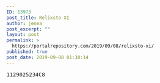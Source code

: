 ```yaml
---
ID: 13973
post_title: Relixsto XI
author: jenea
post_excerpt: ""
layout: post
permalink: >
  https://portalrepository.com/2019/09/08/relixsto-xi/
published: true
post_date: 2019-09-08 01:38:14
---
```

<pre>1129025234C8</pre>